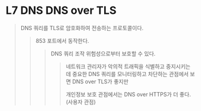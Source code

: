 # L7 DNS DNS over TLS

> DNS 쿼리를 TLS로 암호화하여 전송하는 프로토콜이다.
>
> > 853 포트에서 동작한다.
> >
> > > DNS 쿼리 조작 위험성으로부터 보호할 수 있다.
> > >
> > > > 네트워크 관리자가 악의적 트래픽을 식별하고 중지시키는 데 중요한 DNS 쿼리를 모니터링하고 차단하는 관점에서 보면 DNS over TLS가 좋지만
> > > >
> > > > 개인정보 보호 관점에서는 DNS over HTTPS가 더 좋다. (사용자 관점)
